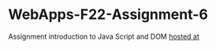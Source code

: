 # WebApps-F22-Assignment-6
Assignment introduction to Java Script and DOM
[hosted at](https://44-563-web-apps-f22.github.io/44563-webapps-assignment-6-donthireddylokeshreddy/)
